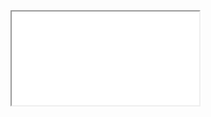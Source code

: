 <div class="embed-responsive embed-responsive-16by9">
  <iframe class="embed-responsive-item" src="//www.youtube.com/embed/935EZEQIOB0" allowfullscreen></iframe>
</div>
